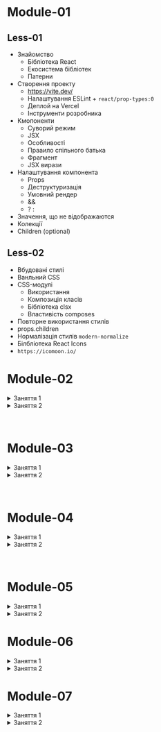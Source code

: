 # Module-01

## Less-01

- Знайомство
  - Бібліотека React
  - Екосистема бібліотек
  - Патерни
- Створення проекту
  - https://vite.dev/
  - Налаштування ESLint + `react/prop-types:0`
  - Деплой на Vercel
  - Інструменти розробника
- Кмопоненти
  - Суворий режим
  - JSX
  - Особливості
  - Прааило спільного батька
  - Фрагмент
  - JSX вирази
- Налаштування компонента
  - Props
  - Деструктуризація
  - Умовний рендер
  - &&
  - ? :
- Значення, що не відображаются
- Колекції
- Children (optional)

## Less-02

- Вбудовані стилі
- Ванльний CSS
- CSS-модулі
  - Використання
  - Композиція класів
  - Бібліотека clsx
  - Властивість composes
- Повторне використання стилів
- props.children
- Нормалізація стилів `modern-normalize`
- Білбліотека React Icons
- `https://icomoon.io/`

# Module-02

<details>
  <summary>Заняття 1</summary>
<ul>
    <li>Обробка подій</li>
    <ul>
        <li>Посилання на ф-ю</li>
        <li>Анонімний колбек</li>
        <li>Обʼєкт події</li>
    </ul>
    <li>Стан компонента</li>
    <ul>
        <li>Рективність</li>
        <li>useState</li>
        <li>Асинхронність оновлення стану</li>
        <li>Ізоляція стану</li>
        <li>Підняття стану</li>
        <li>Декілька станів</li>
        <li>Оновлення обʼєктів</li>
    </ul>
</ul>
</details>

<details>
  <summary>Заняття 2</summary>
<ul>
    <li>Життєвий цикл компонента</li>
    <ul>
        <li>Монтування</li>
        <li>Оновлення</li>
        <li>Розмонтування</li>
    </ul>
    <li>Хук <code>useEffect</code></li>
    <ul>
        <li>Монтування та суворий режим</li>
        <li>Розмонування та очищення ефекту</li>
        <li>Оновлення</li>
        <li>Декілька ефектів</li>
    </ul>
    <li>Робота з <code>localeStorage</code></li>
    <ul>
        <li>Запис</li>
        <li>Читання через <code>useState(callback)</code></li>
    </ul>
</ul>
</details>
<br/>
<br/>

# Module-03

<details>
  <summary>Заняття 1</summary>
<ul>
    <li>Форми</li>
    <ul>
        <li>Сабміт форми <code>onSubmit</code></li>
        <li>Неконтрольована форма з <code>event.target.elements</code></li>
        <li>Очищення форми після сабміту з <code>event.target.reset()</code></li>
    </ul>
    <li>Форма як окремий компонент</li>
    <ul>
        <li>Пропс сабміту</li>
    </ul>
    <li>Хук <code>useId</code></li>
    <li>Контрольовані елементи</li>
    <ul>
        <li>Атрибути <code>value</code> та <code>onChange</code></li>
        <li>Текстове поле</li>
        <li>Елемент <code>select</code></li>
    </ul>
    <li>Контрольована форма</li>
    <ul>
        <li>Обробка сабміту у форми</li>
        <li>Очищення форми після сабміту</li>
    </ul>
</ul>
</details>

<details>
  <summary>Заняття 2</summary>
<ul>
    <li>Бібліотека <code>Formik</code></li>
    <li>Контейнер форми <code>Formik</code> та <code>Form</code></li>
    <ul>
        <li>Пропс <code>initialValues</code></li>
        <li>Пропс <code>onSubmit</code></li>
    </ul>
    <li>Поля форми <code>Field</code></li>
    <ul>
        <li>Атрибут <code>name</code></li>
        <li>Початкове значення елемнетів</li>
    </ul>
    <li>Відправка форми</li>
    <ul>
        <li>Параметри <code>values</code> та <code>actions</code></li>
        <li>Початкове значення елемнетів</li>
    </ul>
    <li>Стилізація</li>
    <li>Типи полів через пропс <code>as</code></li>
    <li>Валідація з <code>Yup</code></li>
    <ul>
        <li>Схема валідації</li>
        <li>Пропс <code>validationSchema</code></li>
        <li>Компонент <code>ErrorMessage</code></li>
    </ul>

</ul>
</details>
<br/>
<br/>

# Module-04

<details>
  <summary>Заняття 1</summary>
<ul>
    <li>HTTP-запити axios</li>
    <li><a href="https://hn.algolia.com/api"><code>https://hn.algolia.com/api</code></a></li>
    <ul>
        <li>Запит при монтуванні компонента</li>
        <li>Оголошення функції у ефекті</li>
        <li>Обробка даних запиту</li>
        <li>Відображення даних</li>
        <li>Поділ відповідальності</li>
    </ul>
    <li>Пошук через форму</li>
    <li>Індикатор завантаження</li>
    <li>Обробка помилок</li>
    <li>Пагінація</li>
</ul>
</details>

<details>
  <summary>Заняття 2</summary>
<ul>
    <li>Хук <code>useMemo</code></li>
    <li>Хук <code>useRef</code></li>
    <ul>
        <li>Створення</li>
        <li>Життєвий цикл рефа</li>
        <li><code>getBoundingClientRect()</code></li>
        <li>Відсутність реактивності</li>
    </ul>
    <li>Контекст</li>
    <ul>
        <li>Створення контексту</li>
        <li>Компонент <code>Provider</code></li>
        <li>Хук <code>useContext</code></li>
        <li>Кастомний компонент провайдеру</li>
    </ul>

</ul>
</details>
<br/>
<br/>

# Module-05

<details>
  <summary>Заняття 1</summary>
<ul>
    <li>Маршрутизація</li>
    <li>Компонент <code>BrowserRouter</code></li>
    <li>Компоненти <code>Route</code> та <code>Routes</code></li>
    <li>Сторінка помилки навігації</li>
    <li>Компоненти <code>Link</code> та <code>NavLink</code></li>
    <li>URL_апраметри з <code>useParams</code></li>
    <li>Вкладені маршрути та <code>Outlet</code></li>
    <li>Деплой на <code>Versel</code> у матеріалах</li>
</ul>
</details>

<details>
  <summary>Заняття 2</summary>
<ul>
    <li>Рядок запиту</li>
    <ul>
        <li>Вилучення з параметрів <code>useSearchParams</code></li>
        <li>Тип значень повертаємий методом <code>get</code></li>
        <li>Зміна рядка запиту</li>
    </ul>
    <li>Обʼєкт місцезнаходження</li>
    <ul>
        <li>Хук <code>useLocation</code></li>
        <li>Властивість <code>location.state</code></li>
    </ul>
    <li>Розділення коду</li>
    <ul>
        <li><code>lazy</code> та <code>Suspence</code></li>
    </ul>
</ul>
</details>

# Module-06

<details>
  <summary>Заняття 1</summary>
<ul>
    <li>Управління станом</li>
        <ul>
            <li>Глобальний стан</li>
            <li>Потік даних</li>
        </ul>
    <li>Встановлення <code>Redux</code> та <code>React Redux</code></li>
    <li>Стор <code>store</code></li>
        <ul>
            <li><code>Redux DevTools</code></li>
        </ul>
    <li>Підписка на стор</li>
        <ul>
            <li>Функції-селектори</li>
        </ul>
    <li>Екшени <code>ections</code></li>
        <ul>
            <li>Генератори екшенів</li>
            <li>Відправлення екшенів</li>
        </ul>
    <li>Редюсери <code>reducers</code></li>
        <ul>
            <li>Що таке редюсер</li>
            <li>Кореневий редюсер</li>
            <li>Обробка екшенів</li>
            <li>Композиція редюсерів</li>
        </ul>
</ul>
</details>

<details>
  <summary>Заняття 2</summary>
        <ul>
            <li>Слайси стану</li>
            <li>Розділення коду кореневого редюсера на редюсери слайсів</li>
            <li>Створення файлів слайсів balanceSlice.js та localeSlice.js</li>
            <li>Функція createSlice</li>
            <li>Створення слайса</li>
            <li>Властивості name та initialState</li>
            <li>Властивість reducers та case-редюсери</li>
            <li>Експорт фабрик екшенів</li>
            <li>Експорт кореневого редюсера</li>
            <li>Використання Immer для оновлення стану у case-редюсерах слайсів</li>
            <li>Бібліотека Redux Persist</li>
            <li>Створення конфігурації</li>
            <li>Створення persistor</li>
            <li>Додавання PersistGate</li>
        </ul>
</details>

# Module-07

<details>
  <summary>Заняття 1</summary>
<ul>
    <li>https://64689aefe99f0ba0a8286f54.mockapi.io/</li>
    <li>Асинхронні операції</li>
    <li>Форма стану слайса: <code>loading, error, data</code></li>
    <li>Оголошення операції <code>fetchTasks</code> через <code>createAsyncThunk</code> </li>
        <ul>
            <li>Діспатч операції у компоненті при монтуванні</li>
            <li>Екшени операції: <code>pending, fulfilled, rejected</code></li>
            <li>Обробка результату операцій у слайсі <code>xetraReducers</code></li>
            <li>Обробка запиту, що завершився з помилкою <code>rejectWithValue</code></li>
        </ul>
    <li>Операції <code>addTask</code> та <code>deleteTask</code></li>
        <ul>
            <li>Діспатч операцій у компонентах</li>
            <li>Обробка результату операцій у слайсі</li>
        </ul>
</ul>
</details>
<details>
  <summary>Заняття 2</summary>
<ul>
    <li>Функції-селектори</li>
    <li>Зберігання у файлі слайссу</li>
    <li>Найменування <code>select</code></li>
    <li>Прості селектори</li>
    <li>Складові селектори</li>
    <li>Мемоізація селекторів</li>
    <li>---</li>
    <li>AddMatcher</li>
    <li>Layout</li>
</ul>
</details>
